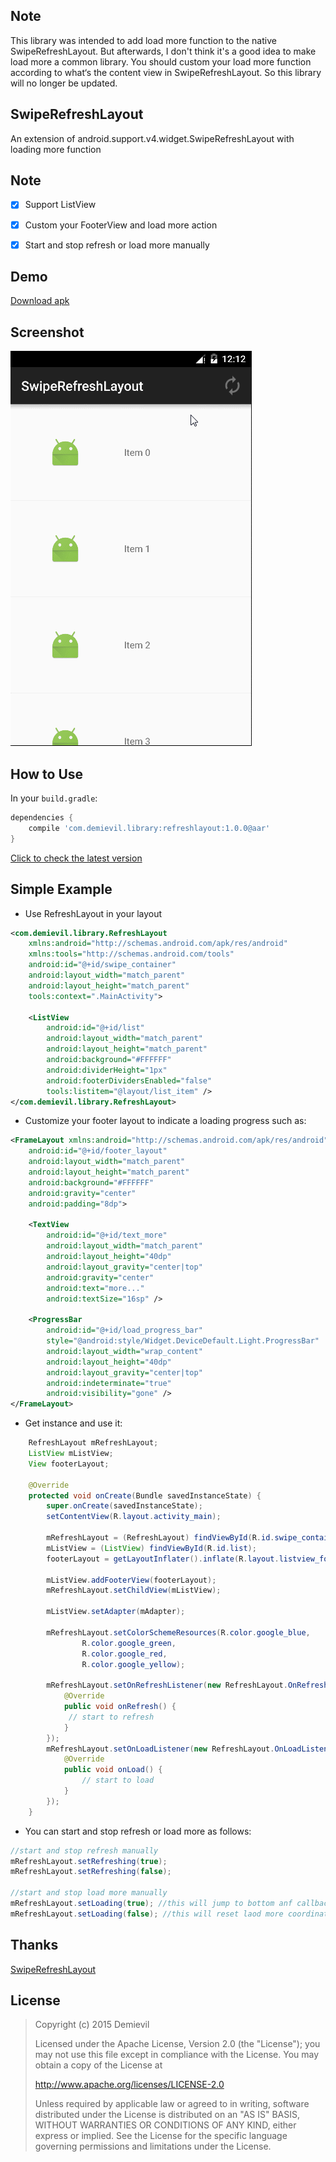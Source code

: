 ## Note
This library was intended to add load more function to the native SwipeRefreshLayout.
But afterwards, I don't think it's a good idea to make load more a common library. You should custom your load more function according to what‘s the content view in SwipeRefreshLayout. 
So this library will no longer be updated.

## SwipeRefreshLayout ##
An extension of android.support.v4.widget.SwipeRefreshLayout with loading more function

## Note ##
- [x] Support ListView
- [x] Custom your FooterView and load more action
- [x] Start and stop refresh or load more manually


## Demo ##
[Download apk](/demo.apk)

## Screenshot ##
![Gif](/demo.gif)

## How to Use ##
In your `build.gradle`:
```groovy
dependencies {
    compile 'com.demievil.library:refreshlayout:1.0.0@aar'
}
```
[Click to check the latest version](https://jcenter.bintray.com/com/demievil/library/refreshlayout/)

## Simple Example ##
- Use RefreshLayout in your layout
````xml
<com.demievil.library.RefreshLayout 
    xmlns:android="http://schemas.android.com/apk/res/android"
    xmlns:tools="http://schemas.android.com/tools"
    android:id="@+id/swipe_container"
    android:layout_width="match_parent"
    android:layout_height="match_parent"
    tools:context=".MainActivity">

    <ListView
        android:id="@+id/list"
        android:layout_width="match_parent"
        android:layout_height="match_parent"
        android:background="#FFFFFF"
        android:dividerHeight="1px"
        android:footerDividersEnabled="false"
        tools:listitem="@layout/list_item" />
</com.demievil.library.RefreshLayout>
````
- Customize your footer layout to indicate a loading progress such as:
````xml
<FrameLayout xmlns:android="http://schemas.android.com/apk/res/android"
    android:id="@+id/footer_layout"
    android:layout_width="match_parent"
    android:layout_height="match_parent"
    android:background="#FFFFFF"
    android:gravity="center"
    android:padding="8dp">

    <TextView
        android:id="@+id/text_more"
        android:layout_width="match_parent"
        android:layout_height="40dp"
        android:layout_gravity="center|top"
        android:gravity="center"
        android:text="more..."
        android:textSize="16sp" />

    <ProgressBar
        android:id="@+id/load_progress_bar"
        style="@android:style/Widget.DeviceDefault.Light.ProgressBar"
        android:layout_width="wrap_content"
        android:layout_height="40dp"
        android:layout_gravity="center|top"
        android:indeterminate="true"
        android:visibility="gone" />
</FrameLayout>
````
- Get instance and use it: 
````java
    RefreshLayout mRefreshLayout;
    ListView mListView;
    View footerLayout;

    @Override
    protected void onCreate(Bundle savedInstanceState) {
        super.onCreate(savedInstanceState);
        setContentView(R.layout.activity_main);

        mRefreshLayout = (RefreshLayout) findViewById(R.id.swipe_container);
        mListView = (ListView) findViewById(R.id.list);
        footerLayout = getLayoutInflater().inflate(R.layout.listview_footer, null);

        mListView.addFooterView(footerLayout);
        mRefreshLayout.setChildView(mListView);
	
        mListView.setAdapter(mAdapter);

        mRefreshLayout.setColorSchemeResources(R.color.google_blue,
                R.color.google_green,
                R.color.google_red,
                R.color.google_yellow);

        mRefreshLayout.setOnRefreshListener(new RefreshLayout.OnRefreshListener() {
            @Override
            public void onRefresh() {
	         // start to refresh
            }
        });
        mRefreshLayout.setOnLoadListener(new RefreshLayout.OnLoadListener() {
            @Override
            public void onLoad() {
                // start to load   
            }
        });
    }
````

- You can start and stop refresh or load more as follows:
````java
//start and stop refresh manually
mRefreshLayout.setRefreshing(true);
mRefreshLayout.setRefreshing(false);

//start and stop load more manually
mRefreshLayout.setLoading(true); //this will jump to bottom anf callback OnLoadListener.onLoad()
mRefreshLayout.setLoading(false); //this will reset laod more coordinates
````

## Thanks ##
[SwipeRefreshLayout](https://developer.android.com/reference/android/support/v4/widget/SwipeRefreshLayout.html)

## License ##
> Copyright (c) 2015 Demievil
> 
> Licensed under the Apache License, Version 2.0 (the "License");
> you may not use this file except in compliance with the License.
> You may obtain a copy of the License at
> 
>    http://www.apache.org/licenses/LICENSE-2.0
> 
> Unless required by applicable law or agreed to in writing, software
> distributed under the License is distributed on an "AS IS" BASIS,
> WITHOUT WARRANTIES OR CONDITIONS OF ANY KIND, either express or implied.
> See the License for the specific language governing permissions and
> limitations under the License.

